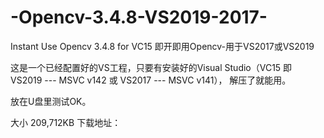 # -Opencv-3.4.8-VS2019-2017-
Instant Use Opencv 3.4.8 for VC15
即开即用Opencv-用于VS2017或VS2019

这是一个已经配置好的VS工程，只要有安装好的Visual Studio（VC15  即  VS2019 --- MSVC v142 或 VS2017 --- MSVC v141），
解压了就能用。

放在U盘里测试OK。

大小 209,712KB
下载地址：

